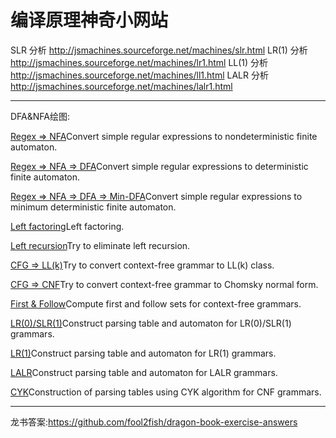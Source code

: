 # 编译原理神奇小网站

SLR 分析
http://jsmachines.sourceforge.net/machines/slr.html
LR(1) 分析
http://jsmachines.sourceforge.net/machines/lr1.html
LL(1) 分析 
http://jsmachines.sourceforge.net/machines/ll1.html
LALR 分析
http://jsmachines.sourceforge.net/machines/lalr1.html

---

DFA&NFA绘图:

[
Regex => NFA](https://cyberzhg.github.io/toolbox/regex2nfa)Convert simple regular expressions to nondeterministic finite automaton.

[Regex => NFA => DFA](https://cyberzhg.github.io/toolbox/nfa2dfa)Convert simple regular expressions to deterministic finite automaton.

[Regex => NFA => DFA => Min-DFA](https://cyberzhg.github.io/toolbox/min_dfa)Convert simple regular expressions to minimum deterministic finite automaton.

[Left factoring](https://cyberzhg.github.io/toolbox/left_fact)Left factoring.

[Left recursion](https://cyberzhg.github.io/toolbox/left_rec)Try to eliminate left recursion.

[CFG => LL(k)](https://cyberzhg.github.io/toolbox/cfg2ll)Try to convert context-free grammar to LL(k) class.

[CFG => CNF](https://cyberzhg.github.io/toolbox/cfg2cnf)Try to convert context-free grammar to Chomsky normal form.

[First & Follow](https://cyberzhg.github.io/toolbox/first_follow)Compute first and follow sets for context-free grammars.

[LR(0)/SLR(1)](https://cyberzhg.github.io/toolbox/lr0)Construct parsing table and automaton for LR(0)/SLR(1) grammars.

[LR(1)](https://cyberzhg.github.io/toolbox/lr1)Construct parsing table and automaton for LR(1) grammars.

[LALR](https://cyberzhg.github.io/toolbox/lalr)Construct parsing table and automaton for LALR grammars.

[CYK](https://cyberzhg.github.io/toolbox/cyk)Construction of parsing tables using CYK algorithm for CNF grammars.

---

龙书答案:https://github.com/fool2fish/dragon-book-exercise-answers

